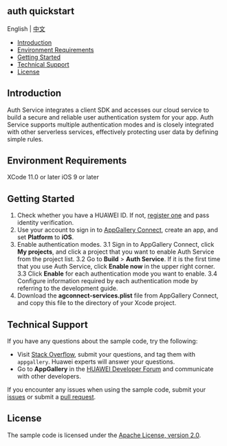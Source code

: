 ## auth quickstart

English | [中文]()

 * [Introduction](#introduction)
 * [Environment Requirements](#environment-requirements)
 * [Getting Started](#getting-started)
 * [Technical Support](#technical-support)
 * [License](#license)

## Introduction

Auth Service integrates a client SDK and accesses our cloud service to build a secure and reliable user authentication system for your app.
Auth Service supports multiple authentication modes and is closely integrated with other serverless services, effectively protecting user data by defining simple rules.

## Environment Requirements

XCode 11.0 or later
iOS 9 or later
	
## Getting Started

1. Check whether you have a HUAWEI ID. If not, [register one](https://developer.huawei.com/consumer/en/doc/start/registration-and-verification-0000001053628148) and pass identity verification.
2. Use your account to sign in to [AppGallery Connect](https://developer.huawei.com/consumer/en/service/josp/agc/index.html#/), create an app, and set **Platform** to **iOS**.
3. Enable authentication modes.
  3.1 Sign in to AppGallery Connect, click **My projects**, and click a project that you want to enable Auth Service from the project list.
  3.2 Go to **Build** > **Auth Service**. If it is the first time that you use Auth Service, click **Enable now** in the upper right corner.
  3.3 Click **Enable** for each authentication mode you want to enable.
  3.4 Configure information required by each authentication mode by referring to the development guide.
4. Download the **agconnect-services.plist** file from AppGallery Connect, and copy this file to the directory of your Xcode project.


## Technical Support

If you have any questions about the sample code, try the following:
- Visit [Stack Overflow](https://stackoverflow.com/questions/tagged/appgallery-connect), submit your questions, and tag them with `appgallery`. Huawei experts will answer your questions.
- Go to **AppGallery** in the [HUAWEI Developer Forum](https://forums.developer.huawei.com/forumPortal/en/home?fid=0101188387844930001) and communicate with other developers.

If you encounter any issues when using the sample code, submit your [issues](https://github.com/AppGalleryConnect/agc-ios-demos/issues) or submit a [pull request](https://github.com/AppGalleryConnect/agc-ios-demos/pulls).

## License
The sample code is licensed under the [Apache License, version 2.0](https://www.apache.org/licenses/LICENSE-2.0).
